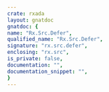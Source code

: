 ```yaml
---
crate: rxada
layout: gnatdoc
gnatdoc: {
name: "Rx.Src.Defer",
qualified_name: "Rx.Src.Defer",
signature: "rx.src.defer",
enclosing: "rx.src",
is_private: false,
documentation: "",
documentation_snippet: "",
}
---
```

